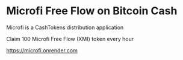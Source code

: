 # Microfi Free Flow on Bitcoin Cash

Microfi is a CashTokens distribution application

Claim 100 Microfi Free Flow (XMI) token every hour

https://microfi.onrender.com
